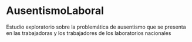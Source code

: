 # AusentismoLaboral
Estudio exploratorio sobre la problemática de ausentismo que se presenta en las trabajadoras y los trabajadores de los laboratorios nacionales
